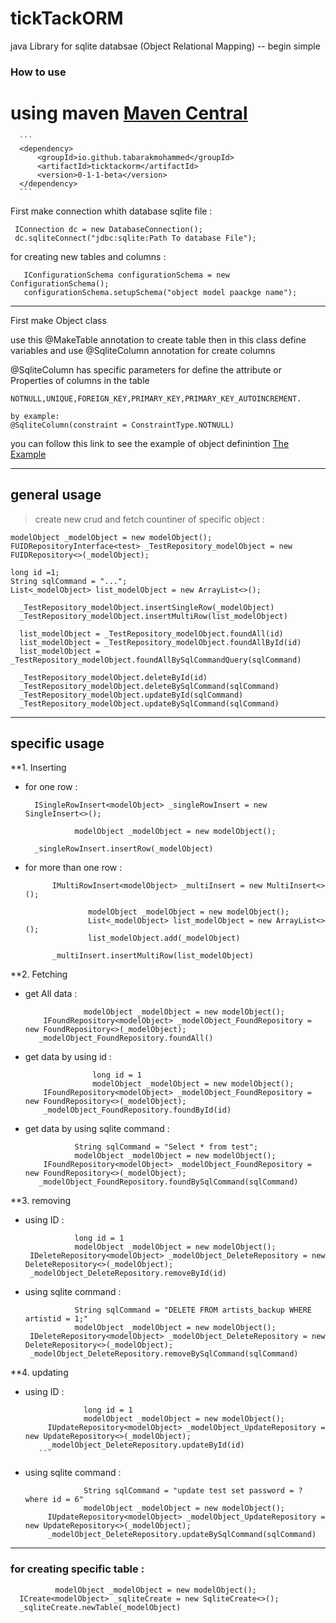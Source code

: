 # tickTackORM
java Library for sqlite databsae (Object Relational Mapping) -- begin simple 

### How to use 

# using maven [Maven Central](https://central.sonatype.dev/artifact/io.github.tabarakmohammed/ticktackorm/0-1-1-beta/overview)

      ```
      <dependency>
          <groupId>io.github.tabarakmohammed</groupId>
          <artifactId>ticktackorm</artifactId>
          <version>0-1-1-beta</version>
      </dependency>
      ```

First make connection whith database sqlite file :
  ```
   IConnection dc = new DatabaseConnection();
   dc.sqliteConnect("jdbc:sqlite:Path To database File");
  ```  
for creating new tables and columns : 
```
   IConfigurationSchema configurationSchema = new ConfigurationSchema();
   configurationSchema.setupSchema("object model paackge name");
```
____________________
 First make Object class 
  
  use this @MakeTable annotation to create table 
  then in this class define variables 
  and use @SqliteColumn annotation for create columns
  
  @SqliteColumn has specific parameters for define the attribute or Properties of columns in the table
 ````
 NOTNULL,UNIQUE,FOREIGN_KEY,PRIMARY_KEY,PRIMARY_KEY_AUTOINCREMENT.
 
 by example:
 @SqliteColumn(constraint = ConstraintType.NOTNULL)
 ````
 you can follow this link to see the example of object definintion
  [The Example](https://github.com/tabarakMohammed/tickTackORM/blob/main/src/test/java/model/test.java)
  
  ____________________________________________________________________
## general usage 

> create new crud and fetch countiner of specific  object :
  ```
  modelObject _modelObject = new modelObject();
  FUIDRepositoryInterface<test> _TestRepository_modelObject = new FUIDRepository<>(_modelObject);

  long id =1;
  String sqlCommand = "...";
  List<_modelObject> list_modelObject = new ArrayList<>();
  
    _TestRepository_modelObject.insertSingleRow(_modelObject)
    _TestRepository_modelObject.insertMultiRow(list_modelObject)
  
    list_modelObject = _TestRepository_modelObject.foundAll(id)
    list_modelObject = _TestRepository_modelObject.foundAllById(id)
    list_modelObject = _TestRepository_modelObject.foundAllBySqlCommandQuery(sqlCommand)
  
    _TestRepository_modelObject.deleteById(id)
    _TestRepository_modelObject.deleteBySqlCommand(sqlCommand)
    _TestRepository_modelObject.updateById(sqlCommand)
    _TestRepository_modelObject.updateBySqlCommand(sqlCommand)
 ``` 
 ____________________________________________________________________________
## specific usage
  
 **1. Inserting 
 
  - for one row :

                
          ISingleRowInsert<modelObject> _singleRowInsert = new SingleInsert<>();

                   modelObject _modelObject = new modelObject();

          _singleRowInsert.insertRow(_modelObject)
             
  - for more than one row :
              
              IMultiRowInsert<modelObject> _multiInsert = new MultiInsert<>();

                      modelObject _modelObject = new modelObject();
                      List<_modelObject> list_modelObject = new ArrayList<>();
                      list_modelObject.add(_modelObject)

              _multiInsert.insertMultiRow(list_modelObject)
              
  
 **2. Fetching 
             
   - get All data :
            
                      modelObject _modelObject = new modelObject();
             IFoundRepository<modelObject> _modelObject_FoundRepository = new FoundRepository<>(_modelObject);
            _modelObject_FoundRepository.foundAll()
            
   - get data by using id :
              
                        long id = 1
                        modelObject _modelObject = new modelObject();
             IFoundRepository<modelObject> _modelObject_FoundRepository = new FoundRepository<>(_modelObject);
             _modelObject_FoundRepository.foundById(id)
              
   - get data by using sqlite command :
                
                    String sqlCommand = "Select * from test";
                    modelObject _modelObject = new modelObject();
             IFoundRepository<modelObject> _modelObject_FoundRepository = new FoundRepository<>(_modelObject);
            _modelObject_FoundRepository.foundBySqlCommand(sqlCommand)
          
  
 **3. removing 
  
   - using ID :
          
                    long id = 1
                    modelObject _modelObject = new modelObject();
          IDeleteRepository<modelObject> _modelObject_DeleteRepository = new DeleteRepository<>(_modelObject);
          _modelObject_DeleteRepository.removeById(id)
          
   - using sqlite command : 
          
                    String sqlCommand = "DELETE FROM artists_backup WHERE artistid = 1;"
                    modelObject _modelObject = new modelObject();
          IDeleteRepository<modelObject> _modelObject_DeleteRepository = new DeleteRepository<>(_modelObject);
          _modelObject_DeleteRepository.removeBySqlCommand(sqlCommand)
          
 **4. updating 
  
   - using ID :
            
                      long id = 1
                      modelObject _modelObject = new modelObject();
              IUpdateRepository<modelObject> _modelObject_UpdateRepository = new UpdateRepository<>(_modelObject);
              _modelObject_DeleteRepository.updateById(id)
            ```
   - using sqlite command :
              

                      String sqlCommand = "update test set password = ? where id = 6"
                      modelObject _modelObject = new modelObject();
              IUpdateRepository<modelObject> _modelObject_UpdateRepository = new UpdateRepository<>(_modelObject);
              _modelObject_DeleteRepository.updateBySqlCommand(sqlCommand)
            
 ________________________________________ _________________________________
###  for creating specific table :
              
              modelObject _modelObject = new modelObject();
      ICreate<modelObject> _sqliteCreate = new SqliteCreate<>();
      _sqliteCreate.newTable(_modelObject)


  
